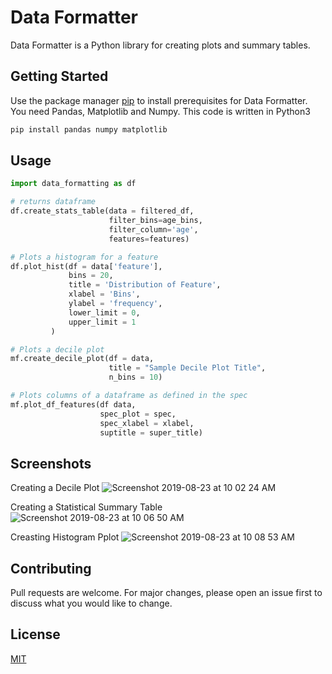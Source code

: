 # Data Formatter

Data Formatter is a Python library for creating plots and summary tables.

## Getting Started

Use the package manager [pip](https://pip.pypa.io/en/stable/) to install prerequisites for Data Formatter. You need Pandas, Matplotlib and Numpy. This code is written in Python3

```bash
pip install pandas numpy matplotlib
```

## Usage

```python
import data_formatting as df

# returns dataframe
df.create_stats_table(data = filtered_df, 
                      filter_bins=age_bins,
                      filter_column='age',
                      features=features) 

# Plots a histogram for a feature
df.plot_hist(df = data['feature'],
             bins = 20,
             title = 'Distribution of Feature',
             xlabel = 'Bins',
             ylabel = 'frequency',
             lower_limit = 0,
             upper_limit = 1
         ) 

# Plots a decile plot
mf.create_decile_plot(df = data,
                      title = "Sample Decile Plot Title",
                      n_bins = 10)

# Plots columns of a dataframe as defined in the spec
mf.plot_df_features(df data,
                    spec_plot = spec,
                    spec_xlabel = xlabel,
                    suptitle = super_title)
```

## Screenshots
Creating a Decile Plot
![Screenshot 2019-08-23 at 10 02 24 AM](https://user-images.githubusercontent.com/6757985/63609990-2f87cb80-c58d-11e9-88f1-598f1fd081b5.png)

Creating a Statistical Summary Table
![Screenshot 2019-08-23 at 10 06 50 AM](https://user-images.githubusercontent.com/6757985/63610214-bfc61080-c58d-11e9-8182-931f88617817.png)

Creasting Histogram Pplot
![Screenshot 2019-08-23 at 10 08 53 AM](https://user-images.githubusercontent.com/6757985/63610310-074c9c80-c58e-11e9-9810-56836f404d7f.png)



## Contributing
Pull requests are welcome. For major changes, please open an issue first to discuss what you would like to change.


## License
[MIT](https://choosealicense.com/licenses/mit/)
